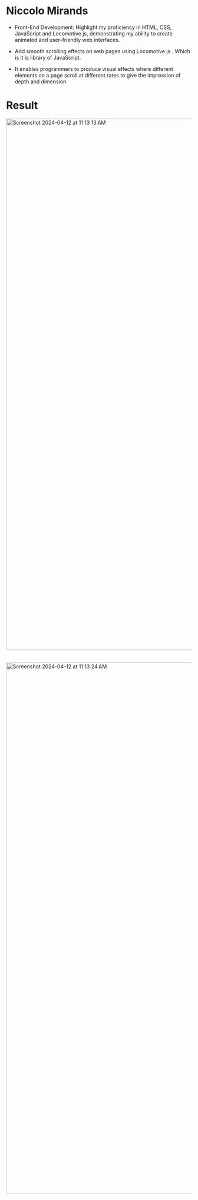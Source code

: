 # Niccolo Mirands

- Front-End Development: Highlight my proficiency in HTML, CSS, JavaScript and Locomotive js, demonstrating my ability to create animated and user-friendly web interfaces.

  
-  Add smooth scrolling effects on web pages using Locomotive js . Which is it is library of JavaScript.

  
-  It enables programmers to produce visual effects where different elements on a page scroll at different rates to give the impression of depth and dimension

  # Result 

<img width="1439" alt="Screenshot 2024-04-12 at 11 13 13 AM" src="https://github.com/rajaNayak123/niccoloMiranda/assets/153702745/88254e25-e9ce-422d-b3d2-00afcf362bba">
<br><br><br>
<img width="1439" alt="Screenshot 2024-04-12 at 11 13 24 AM" src="https://github.com/rajaNayak123/niccoloMiranda/assets/153702745/b6a3f7ec-1d11-4549-a2ce-eef7f85fcce3">
